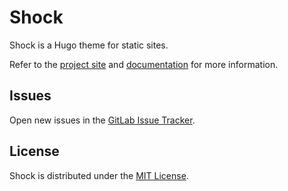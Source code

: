 # Shock
Shock is a Hugo theme for static sites.

Refer to the [project site](https://shock.aao.fyi/) and [documentation](https://shock.aao.fyi/docs/) for more information.

## Issues
Open new issues in the [GitLab Issue Tracker](https://gitlab.com/aao-fyi/shock/-/issues).

## License
Shock is distributed under the [MIT License](https://gitlab.com/aao-fyi/shock/-/blob/main/LICENSE).
